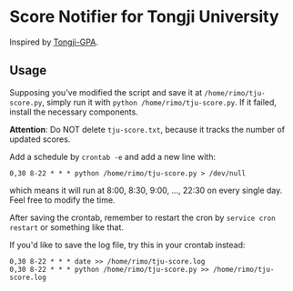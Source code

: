 # Score Notifier for Tongji University
Inspired by [Tongji-GPA](https://github.com/wlh320/Tongji-GPA).

## Usage
Supposing you've modified the script and save it at `/home/rimo/tju-score.py`, simply run it with `python /home/rimo/tju-score.py`. If it failed, install the necessary components.

**Attention**: Do NOT delete `tju-score.txt`, because it tracks the number of updated scores.

Add a schedule by `crontab -e` and add a new line with:
```
0,30 8-22 * * * python /home/rimo/tju-score.py > /dev/null
```
which means it will run at 8:00, 8:30, 9:00, ..., 22:30 on every single day. Feel free to modify the time.

After saving the crontab, remember to restart the cron by `service cron restart` or something like that.

If you'd like to save the log file, try this in your crontab instead:
```
0,30 8-22 * * * date >> /home/rimo/tju-score.log
0,30 8-22 * * * python /home/rimo/tju-score.py >> /home/rimo/tju-score.log
```